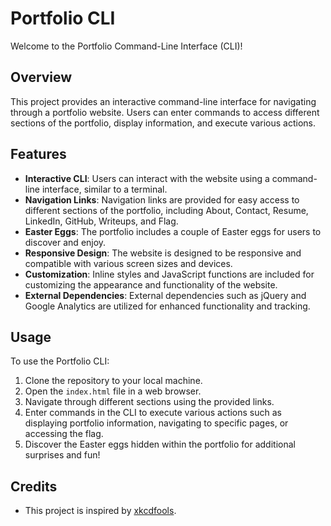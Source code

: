 # Portfolio CLI

Welcome to the Portfolio Command-Line Interface (CLI)!

## Overview

This project provides an interactive command-line interface for navigating through a portfolio website. Users can enter commands to access different sections of the portfolio, display information, and execute various actions.

## Features

- **Interactive CLI**: Users can interact with the website using a command-line interface, similar to a terminal.
- **Navigation Links**: Navigation links are provided for easy access to different sections of the portfolio, including About, Contact, Resume, LinkedIn, GitHub, Writeups, and Flag.
- **Easter Eggs**: The portfolio includes a couple of Easter eggs for users to discover and enjoy.
- **Responsive Design**: The website is designed to be responsive and compatible with various screen sizes and devices.
- **Customization**: Inline styles and JavaScript functions are included for customizing the appearance and functionality of the website.
- **External Dependencies**: External dependencies such as jQuery and Google Analytics are utilized for enhanced functionality and tracking.

## Usage

To use the Portfolio CLI:

1. Clone the repository to your local machine.
2. Open the `index.html` file in a web browser.
3. Navigate through different sections using the provided links.
4. Enter commands in the CLI to execute various actions such as displaying portfolio information, navigating to specific pages, or accessing the flag.
5. Discover the Easter eggs hidden within the portfolio for additional surprises and fun!

## Credits

- This project is inspired by [xkcdfools](http://github.com/chromakode/xkcdfools).
